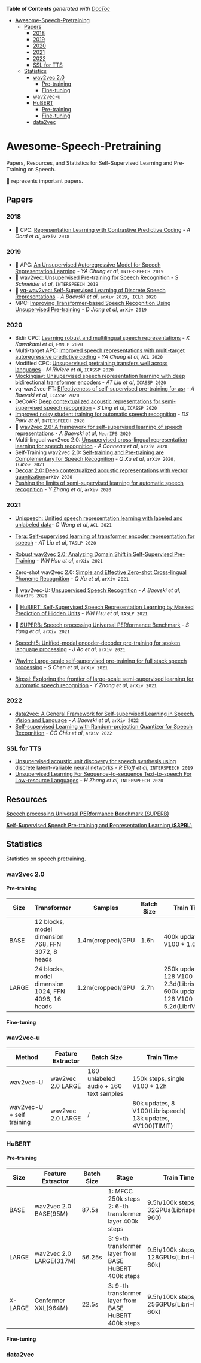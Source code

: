 <!-- START doctoc generated TOC please keep comment here to allow auto update -->
<!-- DON'T EDIT THIS SECTION, INSTEAD RE-RUN doctoc TO UPDATE -->
**Table of Contents**  *generated with [DocToc](https://github.com/thlorenz/doctoc)*

- [Awesome-Speech-Pretraining](#awesome-speech-pretraining)
  - [Papers](#papers)
    - [2018](#2018)
    - [2019](#2019)
    - [2020](#2020)
    - [2021](#2021)
    - [2022](#2022)
    - [SSL for TTS](#ssl-for-tts)
  - [Statistics](#statistics)
    - [wav2vec 2.0](#wav2vec-20)
      - [Pre-training](#pre-training)
      - [Fine-tuning](#fine-tuning)
    - [wav2vec-u](#wav2vec-u)
    - [HuBERT](#hubert)
      - [Pre-training](#pre-training-1)
      - [Fine-tuning](#fine-tuning-1)
    - [data2vec](#data2vec)

<!-- END doctoc generated TOC please keep comment here to allow auto update -->

# Awesome-Speech-Pretraining
Papers, Resources, and Statistics for Self-Supervised Learning and Pre-Training on Speech.

🌟 represents important papers. 

## Papers

### 2018
- 🌟 CPC: [Representation Learning with Contrastive Predictive Coding](https://arxiv.org/abs/1807.03748) - *A Oord et al*, `arXiv 2018`

### 2019

- 🌟 APC: [An Unsupervised Autoregressive Model for Speech Representation Learning](https://arxiv.org/abs/1904.03240) - *YA Chung et al*, `INTERSPEECH 2019`
- 🌟 [wav2vec: Unsupervised Pre-training for Speech Recognition](https://arxiv.org/abs/1904.05862) - *S Schneider et al*, `INTERSPEECH 2019`
- 🌟 [vq-wav2vec: Self-Supervised Learning of Discrete Speech Representations](https://arxiv.org/abs/1910.05453) - *A Baevski et al*, `arXiv 2019, ICLR 2020`
- MPC: [Improving Transformer-based Speech Recognition Using Unsupervised Pre-training](https://arxiv.org/abs/1910.09932)  - *D Jiang et al*, `arXiv 2019`

### 2020

- Bidir CPC: [Learning robust and multilingual speech representations](https://arxiv.org/abs/2001.11128) - *K Kawakami et al*, `EMNLP 2020`
- Multi-target APC: [Improved speech representations with multi-target autoregressive predictive coding](https://arxiv.org/abs/2004.05274) - *YA Chung et al*, `ACL 2020`
- Modified CPC: [Unsupervised pretraining transfers well across languages](https://arxiv.org/abs/2002.02848) - *M Riviere et al*, `ICASSP 2020`
- [Mockingjay: Unsupervised speech representation learning with deep bidirectional transformer encoders](https://arxiv.org/abs/1910.12638) - *AT Liu et al*, `ICASSP 2020`
- vq-wav2vec-FT: [Effectiveness of self-supervised pre-training for asr](https://ieeexplore.ieee.org/abstract/document/9054224/) - *A Baevski et al*, `ICASSP 2020`
- DeCoAR: [Deep contextualized acoustic representations for semi-supervised speech recognition](https://arxiv.org/abs/1912.01679) - *S Ling et al*, `ICASSP 2020`
- [Improved noisy student training for automatic speech recognition](https://arxiv.org/abs/2005.09629) - *DS Park et al*, `INTERSPEECH 2020`
- 🌟 [wav2vec 2.0: A framework for self-supervised learning of speech representations](https://arxiv.org/abs/2006.11477) - *A Baevski et al*, `NeurIPS 2020`
- Multi-lingual wav2vec 2.0: [Unsupervised cross-lingual representation learning for speech recognition](https://arxiv.org/abs/2006.13979) - *A Conneau et al*, `arXiv 2020`
- Self-Training  wav2vec 2.0: [Self-training and Pre-training are Complementary for Speech Recognition](https://arxiv.org/abs/2010.11430)  - *Q Xu et al*, `arXiv 2020, ICASSP 2021`
- [Decoar 2.0: Deep contextualized acoustic representations with vector quantization](https://arxiv.org/abs/2012.06659)`arXiv 2020`
- [Pushing the limits of semi-supervised learning for automatic speech recognition](https://arxiv.org/abs/2010.10504) - *Y Zhang et al*, `arXiv 2020`

### 2021

- [Unispeech: Unified speech representation learning with labeled and unlabeled data](https://arxiv.org/abs/2101.07597)- *C Wang et al*, `ACL 2021`
- [Tera: Self-supervised learning of transformer encoder representation for speech](https://ieeexplore.ieee.org/abstract/document/9478264/) - *AT Liu et al*, `TASLP 2020`

- [Robust wav2vec 2.0: Analyzing Domain Shift in Self-Supervised Pre-Training](https://arxiv.org/abs/2104.01027) - *WN Hsu et al*, `arXiv 2021`
- Zero-shot wav2vec 2.0: [Simple and Effective Zero-shot Cross-lingual Phoneme Recognition](https://arxiv.org/abs/2109.11680) - *Q Xu et al*, `arXiv 2021`
- 🌟 wav2vec-U: [Unsupervised Speech Recognition](https://arxiv.org/abs/2105.11084) - *A Baevski et al*, `NeurIPS 2021`
- 🌟 [HuBERT: Self-Supervised Speech Representation Learning by Masked Prediction of Hidden Units](https://arxiv.org/abs/2106.07447) - *WN Hsu et al*, `TASLP 2021`
- 🌟 [SUPERB: Speech processing Universal PERformance Benchmark](https://arxiv.org/abs/2105.01051) - *S Yang et al*, `arXiv 2021`
- [Speecht5: Unified-modal encoder-decoder pre-training for spoken language processing](https://arxiv.org/abs/2110.07205) - *J Ao et al*, `arXiv 2021`
- [Wavlm: Large-scale self-supervised pre-training for full stack speech processing](https://arxiv.org/abs/2110.13900) - *S Chen et al*, `arXiv 2021`

- [Bigssl: Exploring the frontier of large-scale semi-supervised learning for automatic speech recognition](https://arxiv.org/abs/2109.13226) - *Y Zhang et al*, `arXiv 2021`

### 2022

- [data2vec: A General Framework for Self-supervised Learning in Speech, Vision and Language](https://ai.facebook.com/research/data2vec-a-general-framework-for-self-supervised-learning-in-speech-vision-and-language) - *A Baevski et al*, `arXiv 2022`
- [Self-supervised Learning with Random-projection Quantizer for Speech Recognition](https://arxiv.org/abs/2202.01855) - *CC Chiu et al*, `arXiv 2022`

### SSL for TTS

- [Unsupervised acoustic unit discovery for speech synthesis using discrete latent-variable neural networks](https://arxiv.org/abs/1904.07556) - *R Eloff et al*, `INTERSPEECH 2019`
- [Unsupervised Learning For Sequence-to-sequence Text-to-speech For Low-resource Languages](https://arxiv.org/abs/2008.04549) - *H Zhang et al*, `INTERSPEECH 2020`



## Resources

[**S**peech processing **U**niversal **PER**formance **B**enchmark (SUPERB)](https://superbbenchmark.org/)

[**S**elf-**S**upervised **S**peech **P**re-training and **R**epresentation **L**earning (**S3PRL**)](https://github.com/s3prl/s3prl)



## Statistics

Statistics on speech pretraining. 

### wav2vec 2.0

#### Pre-training

| Size  | Transformer                                         | Samples           | Batch Size | Train Time                                                   |
| ----- | --------------------------------------------------- | ----------------- | ---------- | ------------------------------------------------------------ |
| BASE  | 12 blocks, model dimension 768, FFN 3072, 8 heads   | 1.4m(cropped)/GPU | 1.6h       | 400k updates, 64 V100 * 1.6d                                 |
| LARGE | 24 blocks, model dimension 1024, FFN 4096, 16 heads | 1.2m(cropped)/GPU | 2.7h       | 250k updates, 128 V100 * 2.3d(Librispeech)<br />600k updates, 128 V100 * 5.2d(LibriVox) |

#### Fine-tuning

### wav2vec-u

| Method                    | Feature Extractor | Batch Size                             | Train Time                                                   |
| ------------------------- | ----------------- | -------------------------------------- | ------------------------------------------------------------ |
| wav2vec-U                 | wav2vec 2.0 LARGE | 160 unlabeled audio + 160 text samples | 150k steps, single V100 * 12h                                |
| wav2vec-U + self training | wav2vec 2.0 LARGE | /                                      | 80k updates, 8 V100(Librispeech)<br />13k updates, 4V100(TIMIT) |

### HuBERT

#### Pre-training

| Size    | Feature Extractor       | Batch Size | Stage                                                        | Train Time                                |
| ------- | ----------------------- | ---------- | ------------------------------------------------------------ | ----------------------------------------- |
| BASE    | wav2vec 2.0 BASE(95M)   | 87.5s      | 1: MFCC 250k steps<br />2: 6-th transformer layer 400k steps | 9.5h/100k steps, 32GPUs(Librispeech-960)  |
| LARGE   | wav2vec 2.0 LARGE(317M) | 56.25s     | 3: 9-th transformer layer from BASE HuBERT 400k steps        | 9.5h/100k steps, 128GPUs(Libri-light-60k) |
| X-LARGE | Conformer XXL(964M)     | 22.5s      | 3: 9-th transformer layer from BASE HuBERT 400k steps        | 9.5h/100k steps, 256GPUs(Libri-light-60k) |

#### Fine-tuning

### data2vec
